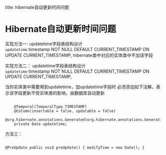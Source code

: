 title: hibernate自动更新时间问题 

#  Hibernate自动更新时间问题 
实现方法一:
updatetime字段表结构设计    
`updatetime` timestamp NOT NULL DEFAULT CURRENT_TIMESTAMP ON UPDATE CURRENT_TIMESTAMP,
hibernate类中对应的实体类中不加该字段

实现方法二：
updatetime字段表结构设计   
`updatetime` timestamp NOT NULL DEFAULT CURRENT_TIMESTAMP ON UPDATE CURRENT_TIMESTAMP,

当你实体类中需要用到updatetime，加updatetime字段时
必须添加如下注解，表示该字段更新不受实体类的影响，由数据库自动更新
```

    @Temporal(TemporalType.TIMESTAMP)
    @Column(insertable = false, updatable = false)  
    @org.hibernate.annotations.Generated(org.hibernate.annotations.GenerationTime.ALWAYS) 
    private Date updatetime;

```

方法三：
```

@PreUpdate public void preUpdate() { modifyTime = new Date(); }

```